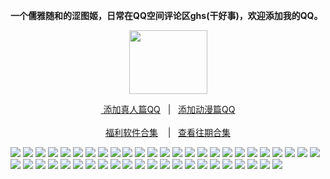 <p><strong>一个儒雅随和的涩图姬，日常在QQ空间评论区ghs(干好事)，欢迎添加我的QQ。</strong></p>
<div align="center"><img src="https://wx3.sinaimg.cn/large/0089Y8wTly1ghh92f25olg303h02ut8z.gif" height="102" width="125"/>
<p><a href="https://qm.qq.com/cgi-bin/qm/qr?k=m_LgW6KgED1aHePiscfi4DAD6KxDqSjy&no
" rel="nofollow">&nbsp添加真人篇QQ</a>&nbsp&nbsp | &nbsp&nbsp;<a href="https://qm.qq.com/cgi-bin/qm/qr?k=VHVfncJChRrSp_NGJrlJNgYpoaZ9ukMV"rel="nofollow">添加动漫篇QQ</a><br/><br><a href="http://dwz.date/bWEk">福利软件合集</a> &nbsp&nbsp&nbsp|&nbsp&nbsp;&nbsp<a href="http://dwz.date/bQdz">查看往期合集</a></p></div>
<img src="https://upload.cc/i1/2020/08/17/yDpTIo.jpeg" />
<img src="https://upload.cc/i1/2020/08/17/t9Pls6.jpeg" />
<img src="https://upload.cc/i1/2020/08/17/OlYs42.jpeg" />
<img src="https://upload.cc/i1/2020/08/17/2EQguz.jpeg" />
<img src="https://upload.cc/i1/2020/08/17/QJ7We5.jpeg" />
<img src="https://upload.cc/i1/2020/08/17/Qk9gnz.jpeg" />
<img src="https://upload.cc/i1/2020/08/17/kAqXpb.jpeg" />
<img src="https://upload.cc/i1/2020/08/17/I8eVJj.jpeg" />
<img src="https://upload.cc/i1/2020/08/17/SGiF0E.jpeg" />
<img src="https://upload.cc/i1/2020/08/17/wb2Nck.jpeg" />
<img src="https://upload.cc/i1/2020/08/17/x3quXm.jpeg" />
<img src="https://upload.cc/i1/2020/08/17/CXumzI.jpeg" />
<img src="https://upload.cc/i1/2020/08/17/PsZiH4.jpeg" />
<img src="https://upload.cc/i1/2020/08/17/w7FodI.jpeg" />
<img src="https://upload.cc/i1/2020/08/17/pk6PxT.jpeg" />
<img src="https://upload.cc/i1/2020/08/17/aLcsPg.jpeg" />
<img src="https://upload.cc/i1/2020/08/17/MwzTHl.jpeg" />
<img src="https://upload.cc/i1/2020/08/17/31EpZ9.jpeg" />
<img src="https://upload.cc/i1/2020/08/17/uHZ7Cv.jpeg" />
<img src="https://upload.cc/i1/2020/08/17/LFjbJR.jpeg" />
<img src="https://upload.cc/i1/2020/08/17/bH8ovl.jpeg" />
<img src="https://upload.cc/i1/2020/08/17/mEwkTV.jpeg" />
<img src="https://upload.cc/i1/2020/08/17/BXCODR.jpeg" />
<img src="https://upload.cc/i1/2020/08/17/Z49iyE.jpeg" />
<img src="https://upload.cc/i1/2020/08/17/GIAYrn.jpeg" />
<img src="https://upload.cc/i1/2020/08/17/N6ZAqg.jpeg" />
<img src="https://upload.cc/i1/2020/08/17/lDJtZF.jpeg" />
<img src="https://upload.cc/i1/2020/08/17/MIp4WS.jpeg" />
<img src="https://upload.cc/i1/2020/08/17/oVskpy.jpeg" />
<img src="https://upload.cc/i1/2020/08/17/3jt6XO.jpeg" />
<img src="https://upload.cc/i1/2020/08/17/Mhfcj0.jpeg" />
<img src="https://upload.cc/i1/2020/08/17/qvDTk9.jpeg" />
<img src="https://upload.cc/i1/2020/08/17/wRKEGl.jpeg" />
<img src="https://upload.cc/i1/2020/08/17/3mXViS.jpeg" />
<img src="https://upload.cc/i1/2020/08/17/6ZP5yH.jpeg" />
<img src="https://upload.cc/i1/2020/08/17/q71jrN.jpeg" />
<img src="https://upload.cc/i1/2020/08/17/O170lp.jpeg" />
<img src="https://upload.cc/i1/2020/08/17/yUK8Pu.jpeg" />
<img src="https://upload.cc/i1/2020/08/17/Pj1p76.jpeg" />
<img src="https://upload.cc/i1/2020/08/17/xjZO7o.jpeg" />
<img src="https://upload.cc/i1/2020/08/17/54cDte.jpeg" />
<img src="https://upload.cc/i1/2020/08/17/SG1Tw8.jpeg" />
<img src="https://upload.cc/i1/2020/08/17/hPVpYd.jpeg" />
<img src="https://upload.cc/i1/2020/08/17/UObq8D.jpeg" />
<img src="https://upload.cc/i1/2020/08/17/hcUBZx.jpeg" />
<img src="https://upload.cc/i1/2020/08/17/FNWgV7.jpeg" />
<img src="https://upload.cc/i1/2020/08/17/QAKiVO.jpeg" /> 

